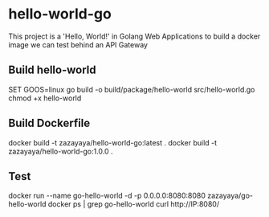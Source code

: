 # hello-world-go
This project is a 'Hello, World!' in Golang Web Applications to build a docker image we can test behind an API Gateway 

## Build hello-world
SET GOOS=linux
go build -o build/package/hello-world src/hello-world.go
chmod +x hello-world

## Build Dockerfile
docker build -t zazayaya/hello-world-go:latest .
docker build -t zazayaya/hello-world-go:1.0.0 .

## Test
docker run --name go-hello-world -d -p 0.0.0.0:8080:8080 zazayaya/go-hello-world
docker ps | grep go-hello-world
curl http://IP:8080/
